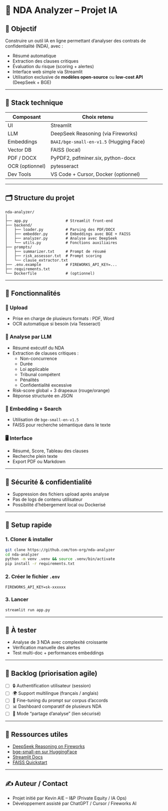 
# 📄 NDA Analyzer – Projet IA

## 🎯 Objectif
Construire un outil IA en ligne permettant d’analyser des contrats de confidentialité (NDA), avec :
- Résumé automatique
- Extraction des clauses critiques
- Évaluation du risque (scoring + alertes)
- Interface web simple via Streamlit
- Utilisation exclusive de **modèles open-source** ou **low-cost API** (DeepSeek + BGE)

---

## 🧱 Stack technique

| Composant      | Choix retenu                                |
|----------------|----------------------------------------------|
| UI             | Streamlit                                    |
| LLM            | DeepSeek Reasoning (via Fireworks)           |
| Embeddings     | `BAAI/bge-small-en-v1.5` (Hugging Face)      |
| Vector DB      | FAISS (local)                                |
| PDF / DOCX     | PyPDF2, pdfminer.six, python-docx            |
| OCR (optionnel)| pytesseract                                  |
| Dev Tools      | VS Code + Cursor, Docker (optionnel)         |

---

## 🗂 Structure du projet

```
nda-analyzer/
│
├── app.py                 # Streamlit front-end
├── backend/
│   ├── loader.py          # Parsing des PDF/DOCX
│   ├── embedder.py        # Embeddings avec BGE + FAISS
│   ├── analyzer.py        # Analyse avec DeepSeek
│   └── utils.py           # Fonctions auxiliaires
├── prompts/
│   ├── summarizer.txt     # Prompt de résumé
│   ├── risk_assessor.txt  # Prompt scoring
│   └── clause_extractor.txt
├── .env.example           # FIREWORKS_API_KEY=...
├── requirements.txt
└── Dockerfile             # (optionnel)
```

---

## 🧠 Fonctionnalités

### 🔼 Upload
- Prise en charge de plusieurs formats : PDF, Word
- OCR automatique si besoin (via Tesseract)

### 🔎 Analyse par LLM
- Résumé exécutif du NDA
- Extraction de clauses critiques :
  - Non-concurrence
  - Durée
  - Loi applicable
  - Tribunal compétent
  - Pénalités
  - Confidentialité excessive
- Risk-score global + 3 drapeaux (rouge/orange)
- Réponse structurée en JSON

### 🧬 Embedding + Search
- Utilisation de `bge-small-en-v1.5`
- FAISS pour recherche sémantique dans le texte

### 🖥 Interface
- Résumé, Score, Tableau des clauses
- Recherche plein texte
- Export PDF ou Markdown

---

## 🔐 Sécurité & confidentialité

- Suppression des fichiers upload après analyse
- Pas de logs de contenu utilisateur
- Possibilité d’hébergement local ou Dockerisé

---

## 🚀 Setup rapide

### 1. Cloner & installer
```bash
git clone https://github.com/ton-org/nda-analyzer
cd nda-analyzer
python -m venv .venv && source .venv/bin/activate
pip install -r requirements.txt
```

### 2. Créer le fichier `.env`
```env
FIREWORKS_API_KEY=sk-xxxxxx
```

### 3. Lancer
```bash
streamlit run app.py
```

---

## 🧪 À tester
- Analyse de 3 NDA avec complexité croissante
- Vérification manuelle des alertes
- Test multi-doc + performances embeddings

---

## 📌 Backlog (priorisation agile)

- [ ] 🔒 Authentification utilisateur (session)
- [ ] 🌍 Support multilingue (français / anglais)
- [ ] 🧠 Fine-tuning du prompt sur corpus d’accords
- [ ] 📊 Dashboard comparatif de plusieurs NDA
- [ ] 🤝 Mode “partage d’analyse” (lien sécurisé)

---

## 🔗 Ressources utiles

- [DeepSeek Reasoning on Fireworks](https://app.fireworks.ai/models/deepseek-ai/deepseek-llm-67b-chat)
- [bge-small-en sur HuggingFace](https://huggingface.co/BAAI/bge-small-en-v1.5)
- [Streamlit Docs](https://docs.streamlit.io/)
- [FAISS Quickstart](https://github.com/facebookresearch/faiss/wiki/Quick-Start)

---

## ✍️ Auteur / Contact

- Projet initié par Kevin AIE – I&P (Private Equity / IA Ops)
- Développement assisté par ChatGPT / Cursor / Fireworks AI
